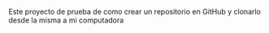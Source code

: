 Este proyecto de prueba de como crear un repositorio en GitHub y clonarlo desde la misma a mi computadora
